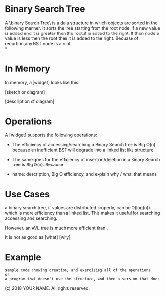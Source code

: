 # Binary Search Tree

A \binary Search Tree\ is a data structure in which objects are sorted in the following manner. It sorts the tree starting from the root node. If a new value is added and it is greater then the root,it is added to the right. If then node's value is less then the root then it is added to the right. Becuase of recurtion,any BST node is a root.    
* 

# In Memory

In memory, a \[widget\] looks like this:

\[sketch or diagram\]

\[description of diagram\]

# Operations

A \[widget\] supports the following operations:

* The efficiency of accessing/searching a Binary Search tree is Big O(n). because an inefficient BST will degrade into a linked list like structure.  
*  The same goes for the efficiency of insertion/deletion in a Binary Search tree is Big O(n). Because  

* name: description, Big O efficiency, and explain why / what that means

# Use Cases

a binary search tree, if values are distributed properly, can be O(log(n)) which is more efficiency than a linked list. This makes it useful for searching accessing and searching. 

However, an AVL tree is much more efficient than .   
 

It is not as good as \[what] \[why\].

# Example

```
sample code showing creation, and exercising all of the operations
or
a program that doesn't use the structure, and then a version that does
```

(c) 2018 YOUR NAME. All rights reserved.
